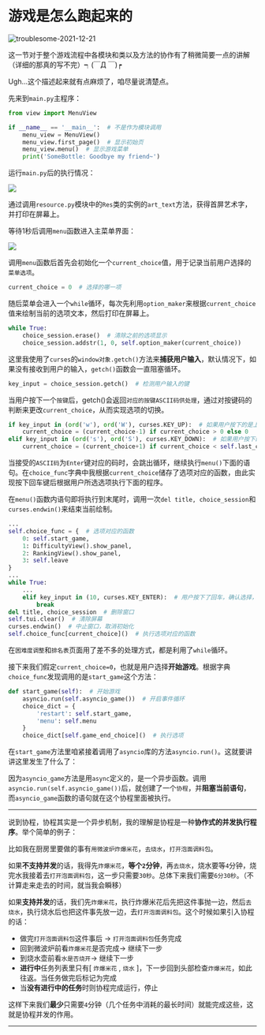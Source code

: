 # 游戏是怎么跑起来的

![troublesome-2021-12-21](https://cdn.jsdelivr.net/gh/cat-note/bottleassets@latest/img/troublesome-2021-12-21.jpg)  

这一节对于整个游戏流程中各模块和类以及方法的协作有了稍微简要一点的讲解（详细的那真的写不完）┑(￣Д ￣)┍  

Ugh...这个描述起来就有点麻烦了，咱尽量说清楚点。

先来到```main.py```主程序：  

```python
from view import MenuView

if __name__ == '__main__':  # 不是作为模块调用
    menu_view = MenuView()
    menu_view.first_page()  # 显示初始页
    menu_view.menu()  # 显示游戏菜单
    print('SomeBottle: Goodbye my friend~')
```

运行```main.py```后的执行情况：

![](https://cdn.jsdelivr.net/gh/SomeBottle/skline@main/docs/pics/startgame-1.png)  

通过调用```resource.py```模块中的```Res```类的实例的```art_text```方法，获得首屏艺术字，并打印在屏幕上。  

等待1秒后调用```menu```函数进入主菜单界面：

![](https://cdn.jsdelivr.net/gh/SomeBottle/skline@main/docs/pics/callgraph-menu.png)  

调用```menu```函数后首先会初始化一个```current_choice```值，用于记录当前用户选择的```菜单选项```。  

```python
current_choice = 0  # 选择的哪一项
```

随后菜单会进入一个```while```循环，每次先利用```option_maker```来根据```current_choice```值来绘制当前的选项文本，然后打印在屏幕上。

```python
while True:
    choice_session.erase()  # 清除之前的选项显示
    choice_session.addstr(1, 0, self.option_maker(current_choice))
```

这里我使用了```curses```的```window对象.getch()```方法来**捕获用户输入**，默认情况下，如果没有接收到用户的输入，```getch()```函数会一直阻塞循环。

```python
key_input = choice_session.getch()  # 检测用户输入的键
```

当用户按下一个```按键```后，getch()会返回```对应的按键ASCII码供处理```，通过对按键码的判断来更改```current_choice```，从而实现选项的切换。  

```python
if key_input in (ord('w'), ord('W'), curses.KEY_UP):  # 如果用户按下的是上键，选项指针上调
    current_choice = (current_choice-1) if current_choice > 0 else 0
elif key_input in (ord('s'), ord('S'), curses.KEY_DOWN):  # 如果用户按下的是下键，选项指针上调
    current_choice = (current_choice+1) if current_choice < self.last_choice else self.last_choice
```

当接受的```ASCII码```为```Enter```键对应的码时，会跳出循环，继续执行```menu()```下面的语句。在```choice_func```字典中我根据```current_choice```储存了选项对应的函数，由此实现按下回车键后根据用户所选选项执行下面的程序。  

在```menu()```函数内语句即将执行到末尾时，调用一次```del title, choice_session```和```curses.endwin()```来结束当前绘制。

```python
...
self.choice_func = {  # 选项对应的函数
    0: self.start_game,
    1: DifficultyView().show_panel,
    2: RankingView().show_panel,
    3: self.leave
}
...
while True:
    ...
    elif key_input in (10, curses.KEY_ENTER):  # 用户按下了回车，确认选择，跳出循环
        break
del title, choice_session  # 删除窗口
self.tui.clear()  # 清除屏幕
curses.endwin()  # 中止窗口，取消初始化
self.choice_func[current_choice]()  # 执行选项对应的函数
```

在```困难度调整```和```排名表```页面用了差不多的处理方式，都是利用了```while```循环。  

接下来我们假定```current_choice=0```，也就是用户选择**开始游戏**。根据字典```choice_func```发现调用的是```start_game```这个方法：  

```python
def start_game(self):  # 开始游戏
    asyncio.run(self.asyncio_game())  # 开启事件循环
    choice_dict = {
        'restart': self.start_game,
        'menu': self.menu
    }
    choice_dict[self.game_end_choice]()  # 执行选项
```

在```start_game```方法里咱紧接着调用了```asyncio```库的方法```asyncio.run()```。这就要讲讲这里发生了什么了：  

因为```asyncio_game```方法是用```async```定义的，是一个异步函数。调用```asyncio.run(self.asyncio_game())```后，就创建了一个```协程```，并**阻塞当前语句**，而```asyncio_game```函数的语句就在这个协程里面被执行。  

------
说到协程，协程其实是一个异步机制，我的理解是协程是一种**协作式的并发执行程序**。举个简单的例子：  

比如我在厨房里要做的事有```用微波炉炸爆米花```，```去烧水```，```打开泡面调料包```。  

如果**不支持并发**的话，我得先```炸爆米花```，**等个```2```分钟**，再```去烧水```，烧水要等```4```分钟，烧完水我接着去```打开泡面调料包```，这一步只需要```30秒```。总体下来我们需要```6分30秒```。（不计算走来走去的时间，就当我会瞬移）  

如果**支持并发**的话，我们先```炸爆米花```，执行炸爆米花后先把这件事抛一边，然后```去烧水```，执行烧水后也把这件事先放一边，去```打开泡面调料包```。这个时候如果引入协程的话：

* 做完```打开泡面调料包```这件事后 -> ```打开泡面调料包```任务完成  
* 回到微波炉前看```炸爆米花```是否完成-> 继续下一步  
* 到烧水壶前看```水是否烧开```-> 继续下一步
* **进行中**任务列表里只有[ ```炸爆米花``` , ```烧水``` ]，下一步回到头部检查```炸爆米花```，如此往返。当任务做完后标记为完成
* 当**没有进行中的任务**时则协程完成运行，停止  

这样下来我们**最少**只需要```4```分钟（几个任务中消耗的最长时间）就能完成这些，这就是协程并发的作用。

------
